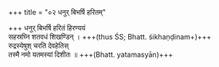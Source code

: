 +++
title = "०२ धनुर् बिभर्षि हरितम्"

+++
धनुर् बिभर्षि हरितं हिरण्ययं  
सहस्रघ्नि शतवधं शिखण्डिन् । +++(thus ŚS; Bhatt. śikhaṇḍinam+)+++  
रुद्रस्येषुश् चरति देवहेतिस्  
तस्मै नमो यतमस्यां दिशीतः ॥ +++(Bhatt. yatamasyān)+++